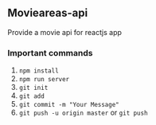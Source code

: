 ## Movieareas-api

Provide a movie api for reactjs app
### Important commands

1. `npm install`
2. `npm run server`
3. `git init`
4. `git add`
5. `git commit -m "Your Message" `
6. `git push -u origin master` 
    or `git push`